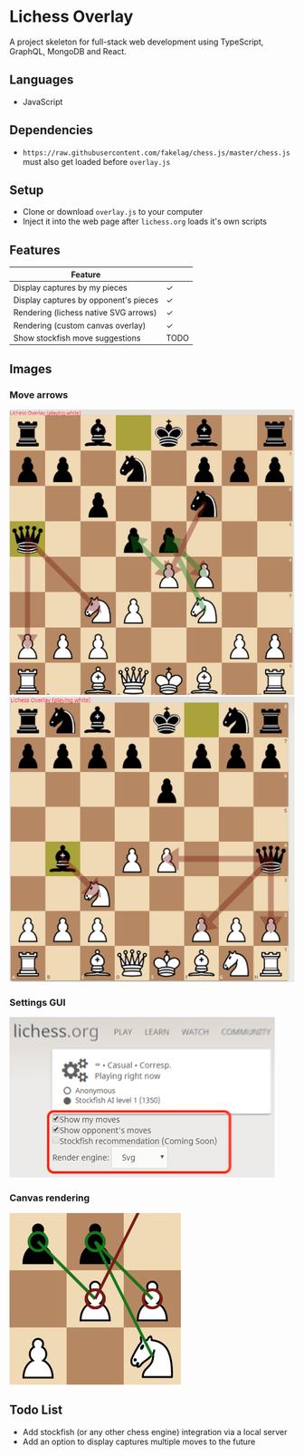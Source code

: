 # Lichess Overlay

A project skeleton for full-stack web development using TypeScript, GraphQL, MongoDB and React.

## Languages
* JavaScript

## Dependencies
* `https://raw.githubusercontent.com/fakelag/chess.js/master/chess.js` must also get loaded before `overlay.js`

## Setup
* Clone or download `overlay.js` to your computer
* Inject it into the web page after `lichess.org` loads it's own scripts

## Features
| Feature  |  |
| ------------- | ------------- |
| Display captures by my pieces | ✓ |
| Display captures by opponent's pieces | ✓ |
| Rendering (lichess native SVG arrows) | ✓ |
| Rendering (custom canvas overlay) | ✓ |
| Show stockfish move suggestions | TODO |

## Images

### Move arrows
![Move arrows](https://raw.githubusercontent.com/fakelag/lichess-overlay/master/img/img0.png)
![Move arrows](https://raw.githubusercontent.com/fakelag/lichess-overlay/master/img/img1.png)

### Settings GUI
![Settings](https://raw.githubusercontent.com/fakelag/lichess-overlay/master/img/img2.png)

### Canvas rendering
![Settings](https://raw.githubusercontent.com/fakelag/lichess-overlay/master/img/img3.png)

## Todo List
* Add stockfish (or any other chess engine) integration via a local server
* Add an option to display captures multiple moves to the future